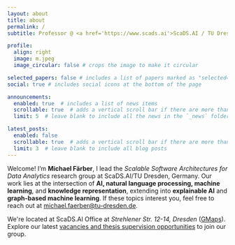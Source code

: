 ```yaml
---
layout: about
title: about
permalink: /
subtitle: Professor @ <a href='https://www.scads.ai'>ScaDS.AI / TU Dresden</a> / michael.faerber@tu-dresden.de.

profile:
  align: right
  image: m.jpeg
  image_circular: false # crops the image to make it circular

selected_papers: false # includes a list of papers marked as "selected={true}"
social: true # includes social icons at the bottom of the page

announcements:
  enabled: true  # includes a list of news items
  scrollable: true  # adds a vertical scroll bar if there are more than 3 news items
  limit: 5  # leave blank to include all the news in the `_news` folder

latest_posts:
  enabled: false
  scrollable: true  # adds a vertical scroll bar if there are more than 3 new posts
  limit: 3  # leave blank to include all blog posts
---
```


Welcome! I’m **Michael Färber**, I lead the _Scalable Software Architectures for Data Analytics_ research group at ScaDS.AI/TU Dresden, Germany. Our work lies at the intersection of **AI, natural language processing, machine learning**, and **knowledge representation**, extending into **explainable AI** and **graph-based machine learning**. If these topics interest you, feel free to reach out at michael.faerber@tu-dresden.de.

We're located at ScaDS.AI Office at _Strehlener Str. 12-14, Dresden_ (<a href='https://maps.app.goo.gl/uFTw5hc9hp35bbWf6'>GMaps</a>). Explore our latest <a href='https://faerber-lab.github.io/vacancies/'>vacancies and thesis supervision opportunities</a> to join our group.
